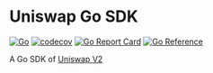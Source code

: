 # Uniswap Go SDK

[![Go](https://github.com/sebkaluzny/uniswap-sdk-go/actions/workflows/go.yml/badge.svg)](https://github.com/sebkaluzny/uniswap-sdk-go/actions/workflows/go.yml)
[![codecov](https://codecov.io/gh/miraclesu/uniswap-sdk-go/branch/main/graph/badge.svg?token=AORUPCTAE1)](https://codecov.io/gh/miraclesu/uniswap-sdk-go)
[![Go Report Card](https://goreportcard.com/badge/github.com/sebkaluzny/uniswap-sdk-go)](https://goreportcard.com/report/github.com/sebkaluzny/uniswap-sdk-go)
[![Go Reference](https://pkg.go.dev/badge/github.com/sebkaluzny/uniswap-sdk-go.svg)](https://pkg.go.dev/github.com/sebkaluzny/uniswap-sdk-go)

A Go SDK of [Uniswap V2](https://github.com/Uniswap/uniswap-v2-sdk)
